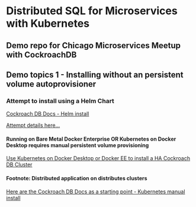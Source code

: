 # Distributed SQL for Microservices with Kubernetes
## Demo repo for Chicago Microservices Meetup with CockroachDB

## Demo topics 1 - Installing without an persistent volume autoprovisioner

### Attempt to install using a Helm Chart

[Cockroach DB Docs - Helm install](https://www.cockroachlabs.com/docs/stable/orchestrate-cockroachdb-with-kubernetes.html#step-2-start-cockroachdb)

[Attempt details here...](ATTEMPT-HELM-INSTALL.md)

#### Running on Bare Metal Docker Enterprise OR Kubernetes on Docker Desktop requires manual persistent volume provisioning

[Use Kubernetes on Docker Desktop or Docker EE to install a HA Cockroach DB Cluster](INSTALL-COCKROACHDB-DOCKER-ENTERPRISE.md)

#### Footnote: Distributed application on distributes clusters

[Here are the Cockroach DB Docs as a starting point - Kubernetes manual install](https://www.cockroachlabs.com/docs/stable/orchestrate-cockroachdb-with-kubernetes.html#manual)